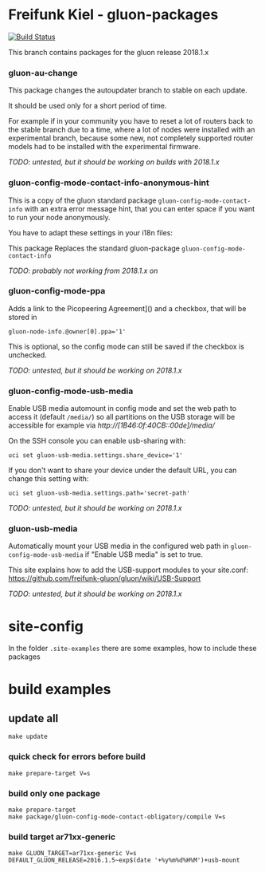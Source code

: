 Freifunk Kiel - gluon-packages
==============================

[![Build Status](https://travis-ci.org/freifunk-kiel/ffki-packages.svg?branch=2018.1.x)](https://travis-ci.org/freifunk-kiel/ffki-packages)

This branch contains packages for the gluon release 2018.1.x

### gluon-au-change

This package changes the autoupdater branch to stable on each update.

It should be used only for a short period of time.

For example if in your community you have to reset a lot of routers
back to the stable branch due to a time, where a lot of nodes were installed with 
an experimental branch, because some new, not completely supported
router models had to be installed with the experimental firmware.

*TODO: untested, but it should be working on builds with 2018.1.x*

### gluon-config-mode-contact-info-anonymous-hint
This is a copy of the gluon standard package `gluon-config-mode-contact-info`
with an extra error message hint, that you can enter space if you want to run
your node anonymously.

You have to adapt these settings in your i18n files:

This package Replaces the standard gluon-package `gluon-config-mode-contact-info`

*TODO: probably not working from 2018.1.x on*

### gluon-config-mode-ppa

Adds a link to the Picopeering Agreement]() and a checkbox, that will be stored in

    gluon-node-info.@owner[0].ppa='1'

This is optional, so the config mode can still be saved if the checkbox is unchecked.

*TODO: untested, but it should be working on 2018.1.x*

### gluon-config-mode-usb-media

Enable USB media automount in config mode and set the web path to access it
(default `/media/`) so all partitions on the USB storage will be accessible for
example via _http://\[1B46:0f:40CB::00de]/media/_

On the SSH console you can enable usb-sharing with:

    uci set gluon-usb-media.settings.share_device='1'

If you don't want to share your device under the default URL, you can change this setting with:

    uci set gluon-usb-media.settings.path='secret-path'

*TODO: untested, but it should be working on 2018.1.x*

### gluon-usb-media

Automatically mount your USB media in the configured web path
in `gluon-config-mode-usb-media` if "Enable USB media" is set to true.

This site explains how to add the USB-support modules to your site.conf:
https://github.com/freifunk-gluon/gluon/wiki/USB-Support

*TODO: untested, but it should be working on 2018.1.x*

# site-config

In the folder `.site-examples` there are some examples, how to include these packages

# build examples

## update all

    make update

### quick check for errors before build

    make prepare-target V=s

### build only one package

    make prepare-target
    make package/gluon-config-mode-contact-obligatory/compile V=s

### build target ar71xx-generic

    make GLUON_TARGET=ar71xx-generic V=s DEFAULT_GLUON_RELEASE=2016.1.5~exp$(date '+%y%m%d%H%M')+usb-mount          
